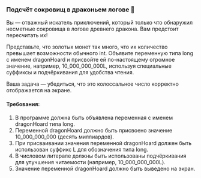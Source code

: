 
### Подсчёт сокровищ в драконьем логове 🐉

Вы — отважный искатель приключений, который только что обнаружил несметные сокровища в логове древнего дракона. Вам предстоит пересчитать их!

Представьте, что золотых монет так много, что их количество превышает возможности обычного int. Объявите переменную типа long с именем dragonHoard и присвойте ей по-настоящему огромное значение, например, 10_000_000_000L, используя специальные суффиксы и подчёркивания для удобства чтения.

Ваша задача — убедиться, что это колоссальное число корректно отображается на экране.

#### Требования:
1. В программе должна быть объявлена переменная с именем dragonHoard типа long.
2. Переменной dragonHoard должно быть присвоено значение 10_000_000_000 (десять миллиардов).
3. При присваивании значения переменной dragonHoard должен быть использован суффикс L для обозначения типа long.
4. В числовом литерале должны быть использованы подчёркивания для улучшения читаемости (например, 10_000_000_000L).
5. Значение переменной dragonHoard должно быть выведено на экран.

